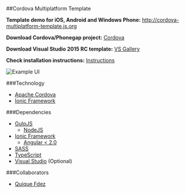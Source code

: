 ##Cordova Multiplatform Template

**Template demo for iOS, Android and Windows Phone:** http://cordova-multiplatform-template.js.org

**Download Cordova/Phonegap project:** [Cordova](http://bit.ly/ck-cordova-zip)

**Download Visual Studio 2015 RC template:** [VS Gallery](https://visualstudiogallery.msdn.microsoft.com/407fc1f8-538b-4beb-b2b2-69afcb6fbd96)

**Check installation instructions:** [Instructions](https://github.com/CKGrafico/Cordova-Multiplatform-Template/tree/master/Tasks)

![Example UI](http://i.imgur.com/se6A8Nq.png)

###Technology
- [Apache Cordova](https://cordova.apache.org/)
- [Ionic Framework](http://ionicframework.com/)

###Dependencies
- [GulpJS](http://gulpjs.com)
	- [NodeJS](http://nodejs.com)
- [Ionic Framework](http://ionicframework.com/)
	- [Angular < 2.0](http://angularjs.org)
- [SASS](http://sass-lang.com/)
- [TypeScript](http://typescriptlang.com/)
- [Visual Studio](http://visualstudio.com/free) (Optional)

###Collaborators
- [Quique Fdez](http://twitter.com/ckgrafico)
